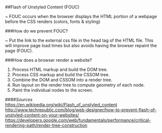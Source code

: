 ##Flash of Unstyled Content (FOUC)  

~ FOUC occurs when the browser displays the HTML portion of a webpage before the CSS renders (colors, fonts & styling)  


###How do we prevent FOUC?  

~ Put the link to the external css file in the head tag of the HTML file. This will improve page load times but also avoids having the browser repaint the page (FOUC).  


###How does a browser render a website?  

  1. Process HTML markup and build the DOM tree.  
  2. Process CSS markup and build the CSSOM tree.  
  3. Combine the DOM and CSSOM into a render tree.  
  4. Run layout on the render tree to compute geometry of each node.  
  5. Paint the individual nodes to the screen.  



####*Sources*  
<https://en.wikipedia.org/wiki/Flash_of_unstyled_content>  
<http://www.techrepublic.com/blog/web-designer/how-to-prevent-flash-of-unstyled-content-on-your-websites/>  
<https://developers.google.com/web/fundamentals/performance/critical-rendering-path/render-tree-construction>  